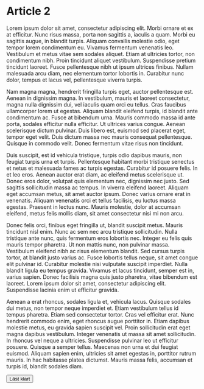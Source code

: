 # Article 2

Lorem ipsum dolor sit amet, consectetur adipiscing elit. Morbi ornare et ex at efficitur. Nunc risus massa, porta non sagittis a, iaculis a quam. Morbi eu sagittis augue, in blandit turpis. Aliquam convallis molestie odio, eget tempor lorem condimentum eu. Vivamus fermentum venenatis leo. Vestibulum et metus vitae sem sodales aliquet. Etiam at ultricies tortor, non condimentum nibh. Proin tincidunt aliquet vestibulum. Suspendisse pretium tincidunt laoreet. Fusce pellentesque nibh ut ipsum ultrices finibus. Nullam malesuada arcu diam, nec elementum tortor lobortis in. Curabitur nunc dolor, tempus et lacus vel, pellentesque viverra turpis.

Nam magna magna, hendrerit fringilla turpis eget, auctor pellentesque est. Aenean in dignissim magna. In vestibulum, mauris et laoreet consectetur, magna nulla dignissim dui, vel iaculis quam orci eu tellus. Cras faucibus ullamcorper lorem ut egestas. Aliquam blandit eleifend turpis, id blandit ante condimentum ac. Fusce at bibendum urna. Mauris commodo massa id ante porta, sodales efficitur nulla efficitur. Ut ultrices varius congue. Aenean scelerisque dictum pulvinar. Duis libero est, euismod sed placerat eget, tempor eget velit. Duis dictum massa nec mauris consequat pellentesque. Quisque in commodo velit. Donec fermentum vitae risus non tincidunt.

Duis suscipit, est id vehicula tristique, turpis odio dapibus mauris, non feugiat turpis urna et turpis. Pellentesque habitant morbi tristique senectus et netus et malesuada fames ac turpis egestas. Curabitur id posuere felis. In et leo eros. Aenean auctor erat diam, ac eleifend metus scelerisque ut. Donec eros dolor, volutpat quis elementum nec, dignissim nec justo. Sed sagittis sollicitudin massa ac tempus. In viverra eleifend laoreet. Aliquam eget accumsan metus, sit amet auctor ipsum. Donec varius ornare erat in venenatis. Aliquam venenatis orci et tellus facilisis, eu luctus massa egestas. Praesent in lectus nunc. Mauris molestie, dolor at accumsan eleifend, metus felis mollis diam, sit amet consectetur nisi mi non arcu.

Donec felis orci, finibus eget fringilla ut, blandit suscipit metus. Mauris tincidunt nisl enim. Nunc ac sem nec arcu tristique sollicitudin. Nulla tristique ante nunc, quis fermentum eros lobortis nec. Integer eu felis quis mauris tempor pharetra. Ut non mattis nunc, non pulvinar massa. Vestibulum eleifend nibh ac risus elementum blandit. Sed cursus turpis tortor, at blandit justo varius ac. Fusce lobortis tellus neque, sit amet congue elit pulvinar id. Curabitur molestie nisi vulputate suscipit imperdiet. Nulla blandit ligula eu tempus gravida. Vivamus et lacus tincidunt, semper est in, varius sapien. Donec facilisis magna quis justo pharetra, vitae bibendum est laoreet. Lorem ipsum dolor sit amet, consectetur adipiscing elit. Suspendisse lacinia enim ut efficitur gravida.

Aenean a erat rhoncus, sodales ligula et, vehicula lacus. Quisque sodales dui metus, non tempor neque imperdiet et. Etiam vestibulum tellus id tempus pharetra. Etiam sed consectetur tortor. Cras vel efficitur erat. Nunc hendrerit commodo enim, eget rhoncus augue porttitor in. Etiam dapibus molestie metus, eu gravida sapien suscipit vel. Proin sollicitudin erat eget magna dapibus vestibulum. Integer venenatis ut massa sit amet sollicitudin. In rhoncus vel neque a ultricies. Suspendisse pulvinar leo ut efficitur posuere. Quisque a semper tellus. Maecenas non urna et dui feugiat euismod. Aliquam sapien enim, ultricies sit amet egestas in, porttitor rutrum mauris. In hac habitasse platea dictumst. Mauris massa felis, accumsan et turpis id, blandit sodales diam.

<button> Läst klart </button>
